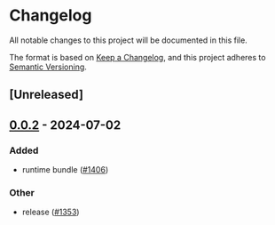 # Changelog
All notable changes to this project will be documented in this file.

The format is based on [Keep a Changelog](https://keepachangelog.com/en/1.0.0/),
and this project adheres to [Semantic Versioning](https://semver.org/spec/v2.0.0.html).

## [Unreleased]

## [0.0.2](https://github.com/ErKeLost/farm/compare/farmfe_testing-v0.0.1...farmfe_testing-v0.0.2) - 2024-07-02

### Added
- runtime bundle ([#1406](https://github.com/ErKeLost/farm/pull/1406))

### Other
- release ([#1353](https://github.com/ErKeLost/farm/pull/1353))
